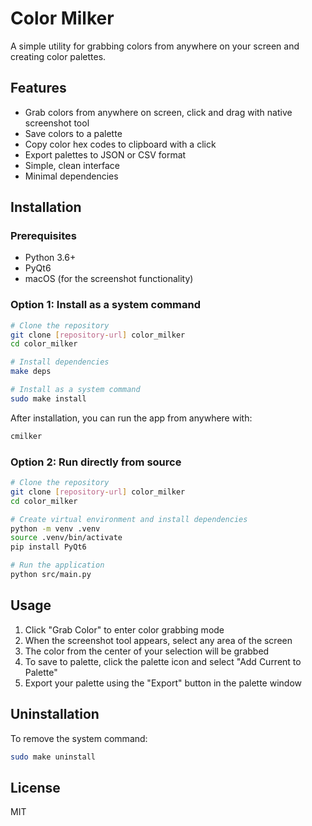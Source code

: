 # Color Milker

A simple utility for grabbing colors from anywhere on your screen and creating color palettes.

## Features

- Grab colors from anywhere on screen, click and drag with native screenshot tool
- Save colors to a palette
- Copy color hex codes to clipboard with a click
- Export palettes to JSON or CSV format
- Simple, clean interface
- Minimal dependencies

## Installation

### Prerequisites

- Python 3.6+
- PyQt6
- macOS (for the screenshot functionality)

### Option 1: Install as a system command

```bash
# Clone the repository
git clone [repository-url] color_milker
cd color_milker

# Install dependencies
make deps

# Install as a system command
sudo make install
```

After installation, you can run the app from anywhere with:

```bash
cmilker
```

### Option 2: Run directly from source

```bash
# Clone the repository
git clone [repository-url] color_milker
cd color_milker

# Create virtual environment and install dependencies
python -m venv .venv
source .venv/bin/activate
pip install PyQt6

# Run the application
python src/main.py
```

## Usage

1. Click "Grab Color" to enter color grabbing mode
2. When the screenshot tool appears, select any area of the screen
3. The color from the center of your selection will be grabbed
4. To save to palette, click the palette icon and select "Add Current to Palette"
5. Export your palette using the "Export" button in the palette window

## Uninstallation

To remove the system command:

```bash
sudo make uninstall
```

## License

MIT 